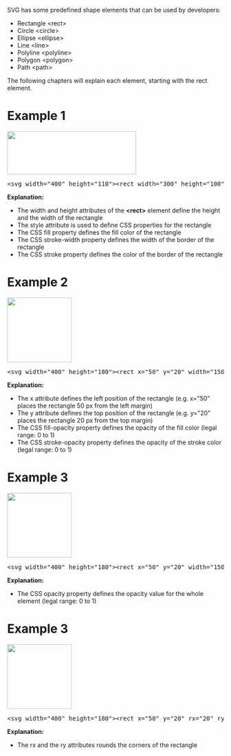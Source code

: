 SVG has some predefined shape elements that can be used by developers:
<ul>
  <li>Rectangle &lt;rect&gt;</li>
  <li>Circle &lt;circle&gt;</li>
  <li>Ellipse &lt;ellipse&gt;</li>
  <li>Line &lt;line&gt;</li>
  <li>Polyline &lt;polyline&gt;</li>
  <li>Polygon &lt;polygon&gt;</li>
  <li>Path &lt;path&gt;</li>
</ul>
The following chapters will explain each element, starting with the rect element.
<h1>Example 1</h1>
<img src="https://i.imgur.com/6MgnOgh.png" width="300" height="100">
<pre>&lt;svg width="400" height="110"&gt;&lt;rect width="300" height="100" style="fill:rgb(0,0,255);stroke-width:3;stroke:rgb(0,0,0)" /&gt;&lt;/svg&gt;</pre>
<b>Explanation:</b>
<ul>
  <li>The width and height attributes of the <b>&lt;rect&gt;</b> element define the height and the width of the rectangle</li>
  <li>The style attribute is used to define CSS properties for the rectangle</li>
  <li>The CSS fill property defines the fill color of the rectangle</li>
  <li>The CSS stroke-width property defines the width of the border of the rectangle</li>
  <li>The CSS stroke property defines the color of the border of the rectangle</li>
</ul>
<h1>Example 2</h1>
<img src="https://i.imgur.com/ibxzJa6.png" width="150" height="150">
<pre>&lt;svg width="400" height="180"&gt;&lt;rect x="50" y="20" width="150" height="150" style="fill:blue;stroke:pink;stroke-width:5;fill-opacity:0.1;stroke-opacity:0.9" /&gt;&lt;/svg&gt;</pre>
<b>Explanation:</b>
<ul>
  <li>The x attribute defines the left position of the rectangle (e.g. x="50" places the rectangle 50 px from the left margin)</li>
  <li>The y attribute defines the top position of the rectangle (e.g. y="20" places the rectangle 20 px from the top margin)</li>
  <li>The CSS fill-opacity property defines the opacity of the fill color (legal range: 0 to 1)</li>
  <li>The CSS stroke-opacity property defines the opacity of the stroke color (legal range: 0 to 1)</li>
</ul>
<h1>Example 3</h1>
<img src="https://i.imgur.com/72gSNMX.png" width="150" height="150">
<pre>&lt;svg width="400" height="180"&gt;&lt;rect x="50" y="20" width="150" height="150" style="fill:blue;stroke:pink;stroke-width:5;opacity:0.5" /&gt;&lt;/svg&gt;</pre>
<b>Explanation:</b>
<ul>
  <li>The CSS opacity property defines the opacity value for the whole element (legal range: 0 to 1)</li>
</ul>
<h1>Example 3</h1>
<img src="https://i.imgur.com/0xms2Lc.png" width="150" height="150">
<pre>&lt;svg width="400" height="180"&gt;&lt;rect x="50" y="20" rx="20" ry="20" width="150" height="150" style="fill:red;stroke:black;stroke-width:5;opacity:0.5" /&gt;&lt;/svg&gt;</pre>
<b>Explanation:</b>
<ul>
  <li>The rx and the ry attributes rounds the corners of the rectangle</li>
</ul>
